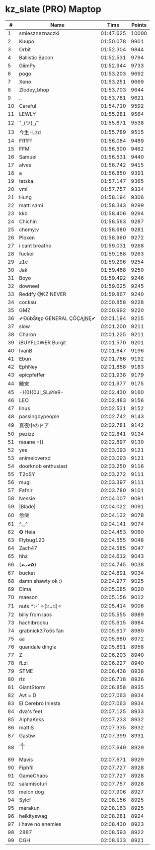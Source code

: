# kz_slate (PRO) Maptop

|  # | Name | Time | Points |
|-------------- | -------------- | -------------- | -------------- | 
| 1 | smieszneznaczki | 01:47.625 | 10000 | 
| 2 | Kuupo | 01:50.078 | 9901 | 
| 3 | Orbit | 01:52.304 | 9844 | 
| 4 | Ballistic Bacon | 01:52.531 | 9794 | 
| 5 | GiimPy | 01:52.944 | 9733 | 
| 6 | pogo | 01:53.203 | 9692 | 
| 7 | Xeno | 01:53.251 | 9669 | 
| 8 | Zlodey_bhop | 01:53.703 | 9644 | 
| 9 | .. | 01:53.781 | 9621 | 
| 10 | Careful | 01:54.710 | 9592 | 
| 11 | LEWLY | 01:55.281 | 9564 | 
| 12 | ¯\_(ツ)_/¯ | 01:55.671 | 9538 | 
| 13 | 今生-Lzd | 01:55.789 | 9515 | 
| 14 | FfffFf | 01:56.084 | 9489 | 
| 15 | FFM | 01:56.500 | 9462 | 
| 16 | Samuel | 01:56.531 | 9440 | 
| 17 | alves | 01:56.742 | 9415 | 
| 18 | a | 01:56.850 | 9391 | 
| 19 | tatska | 01:57.147 | 9365 | 
| 20 | vmi | 01:57.757 | 9334 | 
| 21 | Hung | 01:58.194 | 9306 | 
| 22 | matti sami | 01:58.343 | 9299 | 
| 23 | kkb | 01:58.406 | 9294 | 
| 24 | Chichin | 01:58.563 | 9287 | 
| 25 | chemy:v | 01:58.680 | 9281 | 
| 26 | Ploxen | 01:58.960 | 9272 | 
| 27 | i cant breathe | 01:59.031 | 9268 | 
| 28 | fucker | 01:59.188 | 9263 | 
| 29 | z1c | 01:59.296 | 9254 | 
| 30 | Jak | 01:59.468 | 9250 | 
| 31 | Boyo | 01:59.492 | 9246 | 
| 32 | downeel | 01:59.625 | 9245 | 
| 33 | Reddfy @KZ NEVER | 01:59.867 | 9240 | 
| 34 | cocksu | 02:00.858 | 9228 | 
| 35 | GMZ | 02:00.992 | 9220 | 
| 36 | ✔ĐûbŠŧęp GENERAL ÇŌÇĄĮŅĘ✔ | 02:01.194 | 9215 | 
| 37 | slow | 02:01.200 | 9211 | 
| 38 | Charon | 02:01.225 | 9211 | 
| 39 | iBUYFL0WER Burgit | 02:01.570 | 9201 | 
| 40 | IvanB | 02:01.647 | 9196 | 
| 41 | Ebun | 02:01.766 | 9192 | 
| 42 | EphNey | 02:01.858 | 9183 | 
| 43 | epicpfeffer | 02:01.938 | 9179 | 
| 44 | 睡觉 | 02:01.977 | 9175 | 
| 45 | -}{0}{0JI_SLaYeR- | 02:02.430 | 9160 | 
| 46 | LEO | 02:02.483 | 9156 | 
| 47 | linus | 02:02.531 | 9152 | 
| 48 | passingbypeople | 02:02.742 | 9143 | 
| 49 | 真夜中のドア | 02:02.781 | 9142 | 
| 50 | pezizz | 02:02.841 | 9134 | 
| 51 | rasane =)) | 02:02.897 | 9130 | 
| 52 | yes | 02:03.093 | 9121 | 
| 53 | animeloverxd | 02:03.093 | 9121 | 
| 54 | doorknob enthusiast | 02:03.250 | 9116 | 
| 55 | T2oSY | 02:03.272 | 9111 | 
| 56 | mugi | 02:03.397 | 9111 | 
| 57 | Fafnir | 02:03.780 | 9101 | 
| 58 | Nessie | 02:04.007 | 9091 | 
| 59 | \|Blade\| | 02:04.022 | 9091 | 
| 60 | 伶俜 | 02:04.132 | 9078 | 
| 61 | ^__^ | 02:04.141 | 9074 | 
| 62 | ✪ Heia | 02:04.453 | 9060 | 
| 63 | Flybug123 | 02:04.555 | 9048 | 
| 64 | Zach47 | 02:04.585 | 9047 | 
| 65 | hhz | 02:04.612 | 9043 | 
| 66 | (◕ᴗ◕✿) | 02:04.745 | 9038 | 
| 67 | bucket | 02:04.891 | 9034 | 
| 68 | damn shawty ok :) | 02:04.977 | 9025 | 
| 69 | Dima | 02:05.085 | 9020 | 
| 70 | maeson | 02:05.156 | 9012 | 
| 71 | nuts *:･ﾟ✧(ꈍᴗꈍ)✧ | 02:05.414 | 9006 | 
| 72 | billy from laos | 02:05.555 | 8989 | 
| 73 | hachibrocku | 02:05.615 | 8984 | 
| 74 | grabnick37o5s fan | 02:05.617 | 8980 | 
| 75 | aa | 02:05.680 | 8972 | 
| 76 | quandale dingle | 02:05.891 | 8958 | 
| 77 | Z | 02:06.203 | 8940 | 
| 78 | fLzi | 02:06.227 | 8940 | 
| 79 | STME | 02:06.438 | 8938 | 
| 80 | rlz | 02:06.718 | 8936 | 
| 81 | GiantStorm | 02:06.858 | 8935 | 
| 82 | Avt = D | 02:07.063 | 8934 | 
| 83 | El Cerebro Iniesta | 02:07.063 | 8934 | 
| 84 | dva's feet | 02:07.125 | 8933 | 
| 85 | AlphaKeks | 02:07.233 | 8932 | 
| 86 | mattiS | 02:07.335 | 8932 | 
| 87 | Gastiw | 02:07.399 | 8931 | 
| 88 | ༒ | 02:07.649 | 8929 | 
| 89 | Mavis | 02:07.671 | 8929 | 
| 90 | Fiphfil | 02:07.727 | 8928 | 
| 91 | GameChaos | 02:07.727 | 8928 | 
| 92 | salamisoturi | 02:07.757 | 8928 | 
| 93 | melon dog | 02:07.906 | 8927 | 
| 94 | Sylcf | 02:08.156 | 8925 | 
| 95 | merakun | 02:08.163 | 8925 | 
| 96 | helkityswag | 02:08.281 | 8924 | 
| 97 | i have no enemies | 02:08.430 | 8923 | 
| 98 | 2887 | 02:08.593 | 8922 | 
| 99 | DGH | 02:08.633 | 8921 | 

